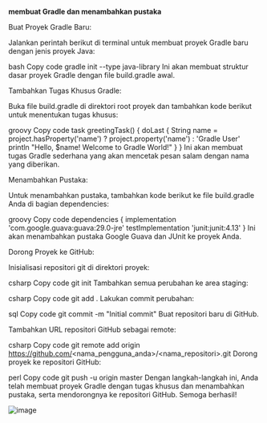 **membuat Gradle dan menambahkan pustaka**

Buat Proyek Gradle Baru:

Jalankan perintah berikut di terminal untuk membuat proyek Gradle baru dengan jenis proyek Java:

bash
Copy code
gradle init --type java-library
Ini akan membuat struktur dasar proyek Gradle dengan file build.gradle awal.

Tambahkan Tugas Khusus Gradle:

Buka file build.gradle di direktori root proyek dan tambahkan kode berikut untuk menentukan tugas khusus:

groovy
Copy code
task greetingTask() {
    doLast {
        String name = project.hasProperty('name') ? project.property('name') : 'Gradle User'
        println "Hello, $name! Welcome to Gradle World!"
    }
}
Ini akan membuat tugas Gradle sederhana yang akan mencetak pesan salam dengan nama yang diberikan.

Menambahkan Pustaka:

Untuk menambahkan pustaka, tambahkan kode berikut ke file build.gradle Anda di bagian dependencies:

groovy
Copy code
dependencies {
    implementation 'com.google.guava:guava:29.0-jre'
    testImplementation 'junit:junit:4.13'
}
Ini akan menambahkan pustaka Google Guava dan JUnit ke proyek Anda.

Dorong Proyek ke GitHub:

Inisialisasi repositori git di direktori proyek:

csharp
Copy code
git init
Tambahkan semua perubahan ke area staging:

csharp
Copy code
git add .
Lakukan commit perubahan:

sql
Copy code
git commit -m "Initial commit"
Buat repositori baru di GitHub.

Tambahkan URL repositori GitHub sebagai remote:

csharp
Copy code
git remote add origin https://github.com/<nama_pengguna_anda>/<nama_repositori>.git
Dorong proyek ke repositori GitHub:

perl
Copy code
git push -u origin master
Dengan langkah-langkah ini, Anda telah membuat proyek Gradle dengan tugas khusus dan menambahkan pustaka, serta mendorongnya ke repositori GitHub. Semoga berhasil!

![image](https://github.com/RajabAlFajri/Tes/assets/86873137/8a9c7a0a-4939-4f40-8806-eb08ba4e4151)
